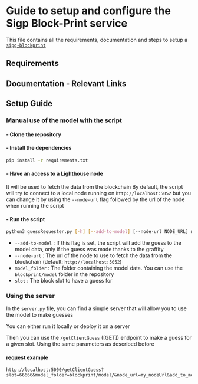 # Guide to setup and configure the Sigp Block-Print service

This file contains all the requirements, documentation and steps to setup a [`sipg-blockprint`](https://github.com/sigp/blockprint) 

## Requirements


## Documentation - Relevant Links


## Setup Guide

### Manual use of the model with the script

#### - Clone the repository

#### - Install the dependencies
    
```bash
pip install -r requirements.txt
```

#### - Have an access to a Lighthouse node
It will be used to fetch the data from the blockchain
By default, the script will try to connect to a local node running on `http://localhost:5052` but you can change it by using the `--node-url` flag followed by the url of the node when running the script

#### - Run the script

```bash
python3 guessRequester.py [-h] [--add-to-model] [--node-url NODE_URL] model_folder slot
```
- `--add-to-model` : If this flag is set, the script will add the guess to the model data, only if the guess was made thanks to the graffity
- `--node-url` : The url of the node to use to fetch the data from the blockchain (default: `http://localhost:5052`)
- `model_folder` : The folder containing the model data. You can use the `blockprint/model` folder in the repository
- `slot` : The block slot to have a guess for

### Using the server

In the `server.py` file, you can find a simple server that will allow you to use the model to make guesses

You can either run it locally or deploy it on a server

Then you can use the `/getClientGuess` ([GET]) endpoint to make a guess for a given slot. Using the same parameters as described before

#### request example

```
http://localhost:5000/getClientGuess?slot=66666&model_folder=blockprint/model/&node_url=my_nodeUrl&add_to_model
```
